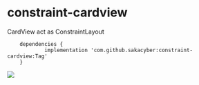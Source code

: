 # constraint-cardview
CardView act as ConstraintLayout 

```
	dependencies {
	        implementation 'com.github.sakacyber:constraint-cardview:Tag'
	}
```

[![](https://jitpack.io/v/sakacyber/constraint-cardview.svg)](https://jitpack.io/#sakacyber/constraint-cardview)
